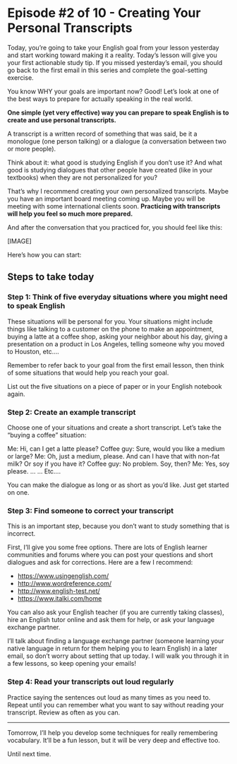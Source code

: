 # Episode #2 of 10 - Creating Your Personal Transcripts

Today, you’re going to take your English goal from your lesson yesterday and start working toward making it a reality. Today’s lesson will give you your first actionable study tip. If you missed yesterday’s email, you should go back to the first email in this series and complete the goal-setting exercise.

You know WHY your goals are important now? Good! Let’s look at one of the best ways to prepare for actually speaking in the real world.

**One simple (yet very effective) way you can prepare to speak English is to create and use personal transcripts.**

A transcript is a written record of something that was said, be it a monologue (one person talking) or a dialogue (a conversation between two or more people).

Think about it: what good is studying English if you don’t use it? And what good is studying dialogues that other people have created (like in your textbooks) when they are not personalized for you?

That’s why I recommend creating your own personalized transcripts. Maybe you have an important board meeting coming up. Maybe you will be meeting with some international clients soon. **Practicing with transcripts will help you feel so much more prepared.**

And after the conversation that you practiced for, you should feel like this:

[IMAGE]

Here’s how you can start:

## Steps to take today

### Step 1: Think of five everyday situations where you might need to speak English

These situations will be personal for you. Your situations might include things like talking to a customer on the phone to make an appointment, buying a latte at a coffee shop, asking your neighbor about his day, giving a presentation on a product in Los Angeles, telling someone why you moved to Houston, etc….

Remember to refer back to your goal from the first email lesson, then think of some situations that would help you reach your goal.

List out the five situations on a piece of paper or in your English notebook again.

###  Step 2: Create an example transcript

Choose one of your situations and create a short transcript. Let’s take the “buying a coffee” situation:

Me: Hi, can I get a latte please?
Coffee guy: Sure, would you like a medium or large?
Me: Oh, just a medium, please. And can I have that with non-fat milk? Or soy if you have it?
Coffee guy: No problem. Soy, then?
Me: Yes, soy please.
…
…
Etc….

You can make the dialogue as long or as short as you’d like. Just get started on one.

###  Step 3: Find someone to correct your transcript

This is an important step, because you don’t want to study something that is incorrect.

First, I’ll give you some free options. There are lots of English learner communities and forums where you can post your questions and short dialogues and ask for corrections. Here are a few I recommend:

- https://www.usingenglish.com/
- http://www.wordreference.com/
- http://www.english-test.net/
- https://www.italki.com/home

You can also ask your English teacher (if you are currently taking classes), hire an English tutor online and ask them for help, or ask your language exchange partner.

I’ll talk about finding a language exchange partner (someone learning your native language in return for them helping you to learn English) in a later email, so don’t worry about setting that up today. I will walk you through it in a few lessons, so keep opening your emails!

### Step 4: Read your transcripts out loud regularly

Practice saying the sentences out loud as many times as you need to. Repeat until you can remember what you want to say without reading your transcript. Review as often as you can.

---

Tomorrow, I’ll help you develop some techniques for really remembering vocabulary. It’ll be a fun lesson, but it will be very deep and effective too.

Until next time.
